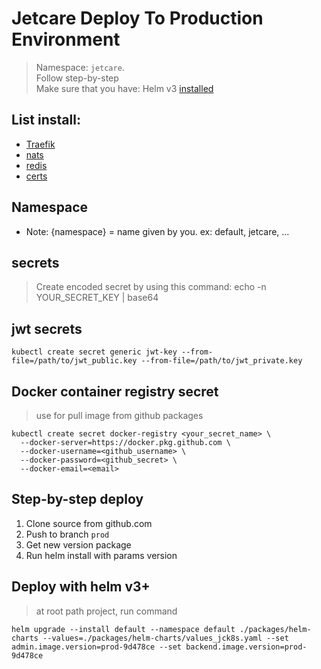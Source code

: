 # Jetcare Deploy To Production Environment

> Namespace: `jetcare`. \
> Follow step-by-step \
> Make sure that you have: Helm v3 [installed](https://helm.sh/docs/using_helm/#installing-helm)

## List install:

- [Traefik](./traefik)
- [nats](./nats)
- [redis](./redis)
- [certs](./certs)

## Namespace

- Note: {namespace} = name given by you. ex: default, jetcare, ...

## secrets

> Create encoded secret by using this command: echo -n YOUR_SECRET_KEY | base64

## jwt secrets

```none
kubectl create secret generic jwt-key --from-file=/path/to/jwt_public.key --from-file=/path/to/jwt_private.key
```

## Docker container registry secret

> use for pull image from github packages

```none
kubectl create secret docker-registry <your_secret_name> \
  --docker-server=https://docker.pkg.github.com \
  --docker-username=<github_username> \
  --docker-password=<github_secret> \
  --docker-email=<email>
```

## Step-by-step deploy

1. Clone source from github.com
2. Push to branch `prod`
3. Get new version package
4. Run helm install with params version

## Deploy with helm v3+

> at root path project, run command

```none
helm upgrade --install default --namespace default ./packages/helm-charts --values=./packages/helm-charts/values_jck8s.yaml --set admin.image.version=prod-9d478ce --set backend.image.version=prod-9d478ce
```
